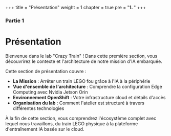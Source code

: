+++
title = "Présentation"
weight = 1
chapter = true
pre = "<b>1. </b>"
+++

### Partie 1

# Présentation

Bienvenue dans le lab "Crazy Train" ! Dans cette première section, vous découvrirez le contexte et l'architecture de notre mission d'IA embarquée.

Cette section de présentation couvre :
- **La Mission** : Arrêter un train LEGO fou grâce à l'IA à la périphérie
- **Vue d'ensemble de l'architecture** : Comprendre la configuration Edge Computing avec Nvidia Jetson Orin
- **Environnement OpenShift** : Votre infrastructure cloud et détails d'accès
- **Organisation du lab** : Comment l'atelier est structuré à travers différentes technologies

À la fin de cette section, vous comprendrez l'écosystème complet avec lequel nous travaillons, du train LEGO physique à la plateforme d'entraînement IA basée sur le cloud.
